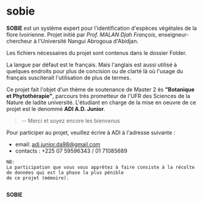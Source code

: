 # sobie

**SOBIE** est un système expert pour l'identification d'espèces végétales de la flore Ivoirienne.
Projet initié par *Prof. MALAN Djah François*, enseigneur-chercheur à l'Université Nangui Abrogoua
d'Abidjan.

Les fichiers nécessaires du projet sont contenus dans le dossier Folder.

La langue par défaut est le français. Mais l'anglais est aussi utilisé à quelques endroits pour 
plus de concision ou de clarté là où l'usage du français susciterait l'utilisation de plus de termes.


Ce projet fait l'objet d'un thème de soutenance de Master 2 ès **"Botanique et Phytothérapie"**, parcours très prometteur de l'UFR des Sciences de la Nature de ladite université.
L'étudiant en charge de la mise en oeuvre de ce projet est le denommé **ADI A.D. Junior**.

> -- Merci et soyez encore les bienvenus

Pour participer au projet, veuillez écrire à ADI à l'adresse suivante :

- email: adi.junior.da98@gmail.com  
- contacts : +225 07 59596343  / 01 71085689  

```TXT 
NB: 
La participation que vous vous apprêtez à faire consiste à la récolte de données qui est la phase la plus pénible
de ce projet (mémoire).


```
**SOBIE**




